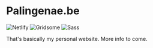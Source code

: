 # Palingenae.be
![Netlify](https://img.shields.io/badge/-Netlify-00C7B7?style=flat-square&logo=Netlify&logoColor=white)
![Gridsome](https://img.shields.io/badge/-Gridsome-00A672?style=flat-square&logo=gridsome&logoColor=white)
![Sass](https://img.shields.io/badge/-Sass-CC6699?style=flat-square&logo=sass&logoColor=white)

That's basically my personal website. More info to come.
